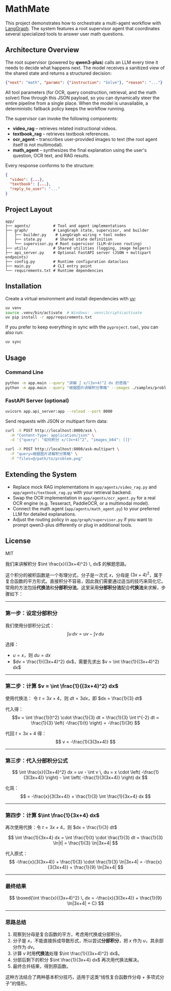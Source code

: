 # MathMate

This project demonstrates how to orchestrate a multi-agent workflow with
[LangGraph](https://github.com/langchain-ai/langgraph). The system features a
root supervisor agent that coordinates several specialized tools to answer user
math questions.

## Architecture Overview

The root supervisor (powered by **qwen3-plus**) calls an LLM every time it needs
to decide what happens next. The model receives a sanitized view of the shared
state and returns a structured decision:

```json
{"next": "math", "params": {"instruction": "Solve"}, "reason": "..."}
```

All tool parameters (for OCR, query construction, retrieval, and the math
solver) flow through this JSON payload, so you can dynamically steer the entire
pipeline from a single place. When the model is unavailable, a deterministic
fallback policy keeps the workflow running.

The supervisor can invoke the following components:

- **video_rag** – retrieves related instructional videos.
- **textbook_rag** – retrieves textbook references.
- **ocr_agent** – transcribes user-provided images to text (the root agent
  itself is not multimodal).
- **math_agent** – synthesizes the final explanation using the user's
  question, OCR text, and RAG results.

Every response conforms to the structure:

```json
{
  "video": {...},
  "textbook": {...},
  "reply_to_user": "..."
}
```

## Project Layout

```
app/
├── agents/          # Tool and agent implementations
├── graph/           # LangGraph state, supervisor, and builder
│   ├── builder.py    # LangGraph wiring + tool nodes
│   ├── state.py      # Shared state definition
│   └── supervisor.py # Root supervisor (LLM-driven routing)
├── utils/           # Shared utilities (logging, image helpers)
├── api_server.py    # Optional FastAPI server (JSON + multipart endpoints)
├── config.py        # Runtime configuration dataclass
├── main.py          # CLI entry point
└── requirements.txt # Runtime dependencies
```

## Installation

Create a virtual environment and install dependencies with
[uv](https://github.com/astral-sh/uv):

```bash
uv venv
source .venv/bin/activate  # Windows: .venv\Scripts\activate
uv pip install -r app/requirements.txt
```

If you prefer to keep everything in sync with the `pyproject.toml`, you can
also run:

```bash
uv sync
```

## Usage

### Command Line

```bash
python -m app.main --query "讲解 ∫ x/(3x+4)^2 dx 的思路"
python -m app.main --query "根据图片讲解积分策略" --images ./samples/problem.png
```

### FastAPI Server (optional)

```bash
uvicorn app.api_server:app --reload --port 8000
```

Send requests with JSON or multipart form data:

```bash
curl -X POST http://localhost:8000/ask \
  -H "Content-Type: application/json" \
  -d '{"query": "如何积分 x/(3x+4)^2", "images_b64": []}'
```

```bash
curl -X POST http://localhost:8000/ask-multipart \
  -F "query=根据图片讲解积分策略" \
  -F "files=@/path/to/problem.png"
```

## Extending the System

- Replace mock RAG implementations in `app/agents/video_rag.py` and
  `app/agents/textbook_rag.py` with your retrieval backend.
- Swap the OCR implementation in `app/agents/ocr_agent.py` for a real OCR
  engine (e.g. Tesseract, PaddleOCR, or a multimodal model).
- Connect the math agent (`app/agents/math_agent.py`) to your preferred LLM
  for detailed explanations.
- Adjust the routing policy in `app/graph/supervisor.py` if you want to prompt
  qwen3-plus differently or plug in additional tools.

## License

MIT


我们来讲解积分 $\int \frac{x}{(3x+4)^2} \, dx$ 的解题思路。

这个积分的被积函数是一个有理分式，分子是一次式 $x$，分母是 $(3x+4)^2$，属于复合函数的平方形式。直接积分不容易，因此我们需要通过适当的技巧来简化它。常用的方法包括**代换法**和**分部积分法**。这里采用**分部积分法**配合**代换法**来求解，步骤如下：

---

### **第一步：设定分部积分**

我们使用分部积分公式：
$$
\int u \, dv = uv - \int v \,du
$$

选择：
- $u = x$，则 $du = dx$
- $dv = \frac{1}{(3x+4)^2} dx$，需要先求出 $v = \int \frac{1}{(3x+4)^2} dx$

---


### **第二步：计算 $v = \int \frac{1}{(3x+4)^2} dx$**

使用代换法：
令 $t = 3x + 4$，则 $dt = 3dx$，即 $dx = \frac{1}{3} dt$

代入得：
$$v = \int \frac{1}{t^2} \cdot \frac{1}{3} dt = \frac{1}{3} \int t^{-2} dt = \frac{1}{3} \left( -\frac{1}{t} \right) = -\frac{1}{3t}
$$

代回 $t = 3x+4$ 得：
$$
v = -\frac{1}{3(3x+4)}
$$

---

### **第三步：代入分部积分公式**

$$
\int \frac{x}{(3x+4)^2} dx = uv - \int v \, du = x \cdot \left( -\frac{1}{3(3x+4)} \right) - \int \left( -\frac{1}{3(3x+4)} \right) dx
$$

化简：
$$
= -\frac{x}{3(3x+4)} + \frac{1}{3} \int \frac{1}{3x+4} dx
$$

---

### **第四步：计算 $\int \frac{1}{3x+4} dx$**

再次使用代换：令 $t = 3x + 4$，则 $dx = \frac{1}{3} dt$

$$
\int \frac{1}{3x+4} dx = \int \frac{1}{t} \cdot \frac{1}{3} dt = \frac{1}{3} \ln|t| = \frac{1}{3} \ln|3x+4|
$$

代入原式：
$$
-\frac{x}{3(3x+4)} + \frac{1}{3} \cdot \frac{1}{3} \ln|3x+4| = -\frac{x}{3(3x+4)} + \frac{1}{9} \ln|3x+4|
$$

---

### **最终结果**

$$
\boxed{\int \frac{x}{(3x+4)^2} \, dx = -\frac{x}{3(3x+4)} + \frac{1}{9} \ln|3x+4| + C}
$$

---

### **思路总结**

1. 观察到分母是复合函数的平方，考虑用代换或分部积分。
2. 分子是 $x$，不能直接拆成导数形式，所以尝试**分部积分**，把 $x$ 作为 $u$，其余部分作为 $dv$。
3. 计算 $v$ 时用**代换法**处理 $\int \frac{1}{(3x+4)^2} dx$。
4. 分部后剩下的积分 $\int \frac{1}{3x+4} dx$ 再次用代换法解决。
5. 最终合并结果，得到原函数。

这种方法结合了两种基本积分技巧，适用于这类“线性复合函数作分母 + 多项式分子”的情形。
